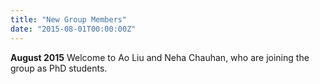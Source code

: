```yaml
---
title: "New Group Members"
date: "2015-08-01T00:00:00Z"
---
```

**August 2015** Welcome to Ao Liu and Neha Chauhan, who are joining the group as PhD students.